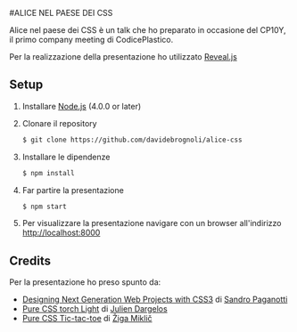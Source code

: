 #ALICE NEL PAESE DEI CSS

Alice nel paese dei CSS è un talk che ho preparato in occasione del CP10Y, il primo company meeting di CodicePlastico.

Per la realizzazione della presentazione ho utilizzato [Reveal.js](https://revealjs.com/#/)

## Setup
1. Installare [Node.js](http://nodejs.org/) (4.0.0 or later)

1. Clonare il repository
   ```sh
   $ git clone https://github.com/davidebrognoli/alice-css
   ```

1. Installare le dipendenze
   ```sh
   $ npm install
   ```

1. Far partire la presentazione
   ```sh
   $ npm start
   ```

1. Per visualizzare la presentazione navigare con un browser all'indirizzo <http://localhost:8000>

## Credits
Per la presentazione ho preso spunto da:

* [Designing Next Generation Web Projects with CSS3](https://www.packtpub.com/web-development/designing-next-generation-web-projects-css3) di [Sandro Paganotti](https://twitter.com/sandropaganotti)
* [Pure CSS torch Light](https://codepen.io/juliendargelos/pen/AIdCg) di [Julien Dargelos](https://twitter.com/juliendargelos)
* [Pure CSS Tic-tac-toe](https://codepen.io/ziga-miklic/pen/Fagmh) di [Žiga Miklič](https://twitter.com/zigamiklic)
